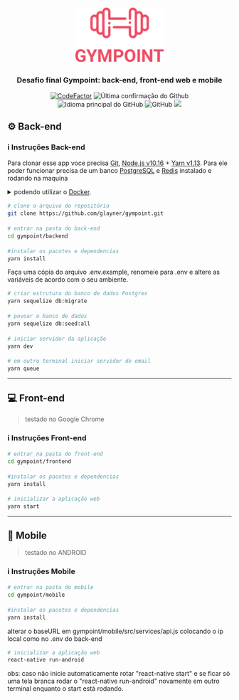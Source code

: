 <h1 align="center">
  <img alt="Gympoint" title="Gympoint" src=".github/logo.png" width="200px" />
</h1>

<h3 align="center">
  Desafio final Gympoint: back-end, front-end web e mobile
</h3>

<p align = "center">
<a href="https://www.codefactor.io/repository/github/glayner/gympoint"><img src="https://www.codefactor.io/repository/github/glayner/gympoint/badge" alt="CodeFactor" /></a>
<img alt = "Última confirmação do Github" src = "https://img.shields.io/github/last-commit/glayner/gympoint">
<img alt = "Idioma principal do GitHub" src = "https://img.shields.io/github/languages/top/glayner/gympoint">
<img alt = "GitHub" src = "https://img.shields.io/github/license/glayner/gympoint.svg">
<a href="https://www.codacy.com/manual/glayner/gympoint?utm_source=github.com&amp;utm_medium=referral&amp;utm_content=glayner/gympoint&amp;utm_campaign=Badge_Grade"><img src="https://api.codacy.com/project/badge/Grade/147d0b2836734c79b7ee5ea035f065b4"/></a>
</p>  

## :gear:  Back-end

### :information_source: Instruções Back-end

Para clonar esse app voce precisa [Git](https://git-scm.com), [Node.js v10.16](https://nodejs.org/) + [Yarn v1.13](https://yarnpkg.com/). Para ele poder funcionar precisa de um banco [PostgreSQL](https://www.postgresql.org/) e [Redis](https://redis.io/) instalado e rodando na maquina <details><summary>podendo utilizar o [Docker](https://www.docker.com/).</summary>
```bash
# instalar Redis
docker run --name redisgympoint -p 6379:6379 -d -t redis:alpine

# inicializar Redis
docker start redisgympoint

# instalar PostgreSQL
docker run --name database -e POSTGRES_PASSWORD=docker -p 5432:5432 -d postgres:11

# inicializar PostgreSQL
docker start database
```
</details>

```bash
# clone o arquivo do repositório
git clone https://github.com/glayner/gympoint.git

# entrar na pasta do back-end
cd gympoint/backend

#instalar os pacotes e dependencias
yarn install

```
Faça uma cópia do arquivo .env.example, renomeie para .env e altere as variáveis de acordo com o seu ambiente.
```bash
# criar estrutura do banco de dados Postgres
yarn sequelize db:migrate

# povoar o banco de dados
yarn sequelize db:seed:all

# iniciar servidor da aplicação
yarn dev

# em outro terminal iniciar servidor de email
yarn queue

```
---
## :computer: Front-end
<blockquote>testado no Google Chrome </blockquote>

### :information_source: Instruções Front-end

```bash
# entrar na pasta do front-end
cd gympoint/frontend

#instalar os pacotes e dependencias
yarn install

# inicializar a aplicação web
yarn start
```
---

## :iphone: Mobile
<blockquote> testado no ANDROID </blockquote>

### :information_source: Instruções Mobile
```bash
# entrar na pasta do mobile
cd gympoint/mobile

#instalar os pacotes e dependencias
yarn install
```
alterar o baseURL em gympoint/mobile/src/services/api.js colocando o ip local como no .env do back-end
```bash
# inicializar a aplicação web
react-native run-android
```
obs: caso não inicie automaticamente rotar "react-native start" e se ficar só uma tela branca rodar o "react-native run-android" novamente em outro terminal enquanto o start está rodando.